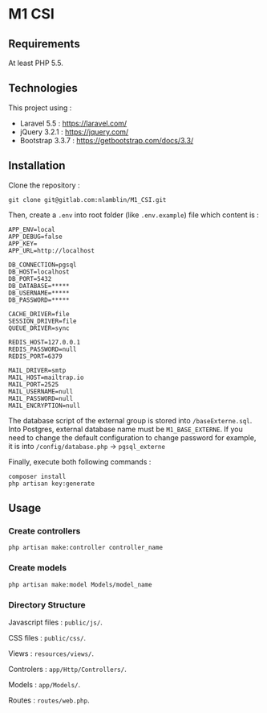 # M1 CSI

## Requirements
At least PHP 5.5.


## Technologies

This project using : 
- Laravel 5.5 : https://laravel.com/
- jQuery 3.2.1 : https://jquery.com/
- Bootstrap 3.3.7 : https://getbootstrap.com/docs/3.3/


## Installation

Clone the repository :

    git clone git@gitlab.com:nlamblin/M1_CSI.git

Then, create a `.env` into root folder (like `.env.example`) file which content is : 

    APP_ENV=local
    APP_DEBUG=false
    APP_KEY=
    APP_URL=http://localhost

    DB_CONNECTION=pgsql
    DB_HOST=localhost
    DB_PORT=5432
    DB_DATABASE=*****
    DB_USERNAME=*****
    DB_PASSWORD=*****

    CACHE_DRIVER=file
    SESSION_DRIVER=file
    QUEUE_DRIVER=sync

    REDIS_HOST=127.0.0.1
    REDIS_PASSWORD=null
    REDIS_PORT=6379
    
    MAIL_DRIVER=smtp
    MAIL_HOST=mailtrap.io
    MAIL_PORT=2525
    MAIL_USERNAME=null
    MAIL_PASSWORD=null
    MAIL_ENCRYPTION=null
    
The database script of the external group is stored into `/baseExterne.sql`. Into Postgres, external database name must be `M1_BASE_EXTERNE`. If you need to change the default configuration to change password for example, it is into `/config/database.php` -> `pgsql_externe`
    
Finally, execute both following commands : 

    composer install
    php artisan key:generate
    
    
## Usage

### Create controllers

    php artisan make:controller controller_name

### Create models

    php artisan make:model Models/model_name

### Directory Structure 


Javascript files : `public/js/`.

CSS files : `public/css/`.

Views : `resources/views/`.

Controlers : `app/Http/Controllers/`.

Models : `app/Models/`.

Routes : `routes/web.php`.